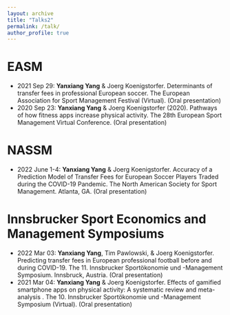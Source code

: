 ```yaml
---
layout: archive
title: "Talks2"
permalink: /talk/
author_profile: true
---
```



EASM
======
* 2021 Sep 29: <b>Yanxiang Yang</b> & Joerg Koenigstorfer. Determinants of transfer fees in professional European soccer. The European Association for Sport Management Festival (Virtual). (Oral presentation)
* 2020 Sep 23: <b>Yanxiang Yang</b> & Joerg Koenigstorfer (2020). Pathways of how fitness apps increase physical activity. The 28th European Sport Management Virtual Conference. (Oral presentation)

NASSM
======
* 2022 June 1-4: <b>Yanxiang Yang</b> & Joerg Koenigstorfer. Accuracy of a Prediction Model of Transfer Fees for European Soccer Players Traded during the COVID-19 Pandemic. The North American Society for Sport Management. Atlanta, GA. (Oral presentation)

Innsbrucker Sport Economics and Management Symposiums
======
* 2022 Mar 03: <b>Yanxiang Yang</b>, Tim Pawlowski, & Joerg Koenigstorfer. Predicting transfer fees in European professional football before and during COVID-19. The 11. Innsbrucker Sportökonomie und -Management Symposium. Innsbruck, Austria. (Oral presentation)
* 2021 Mar 04: <b>Yanxiang Yang</b> & Joerg Koenigstorfer. Effects of gamified smartphone apps on physical activity: A systematic review and meta-analysis
. The 10. Innsbrucker Sportökonomie und -Management Symposium (Virtual). (Oral presentation)

